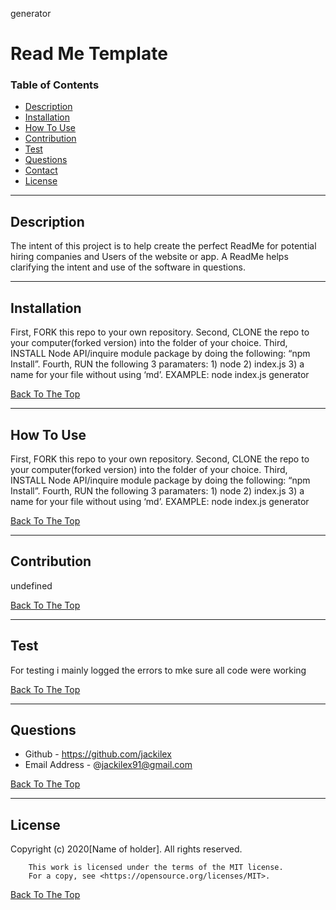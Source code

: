 generator
# Read Me Template

### Table of Contents
- [Description](#description)
- [Installation](#how-to-use)
- [How To Use](#how-to-use)
- [Contribution](#contribution)
- [Test](#test)
- [Questions](#questions)
- [Contact](#contact)
- [License](#license)

---

## Description
The intent of this project is to help create the perfect ReadMe for potential hiring companies and Users of the website or app. A ReadMe helps clarifying the intent and use of the software in questions.


---
## Installation
First, FORK this repo to your own repository. Second, CLONE the repo to your computer(forked version) into the folder of your choice. Third, INSTALL Node API/inquire module package by doing the following: “npm Install”. Fourth, RUN the following 3 paramaters: 1) node 2) index.js 3) a name for your file without using ‘md’. EXAMPLE: node index.js generator


[Back To The Top](#read-me-template)

---

## How To Use
First, FORK this repo to your own repository. Second, CLONE the repo to your computer(forked version) into the folder of your choice. Third, INSTALL Node API/inquire module package by doing the following: “npm Install”. Fourth, RUN the following 3 paramaters: 1) node 2) index.js 3) a name for your file without using ‘md’. EXAMPLE: node index.js generator

[Back To The Top](#read-me-template)

---
## Contribution
undefined

[Back To The Top](#read-me-template)

---

## Test
For testing i mainly logged the errors to mke sure all code were working

[Back To The Top](#read-me-template)

---

## Questions
- Github - https://github.com/jackilex
- Email Address - @jackilex91@gmail.com

[Back To The Top](#read-me-template)

---

## License
Copyright (c) 2020[Name of holder]. All rights reserved.
        
        This work is licensed under the terms of the MIT license.  
        For a copy, see <https://opensource.org/licenses/MIT>.

[Back To The Top](#read-me-template)
